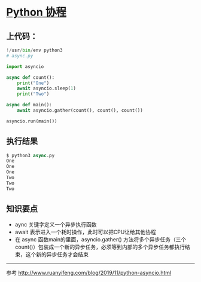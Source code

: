 # [Python 协程](https://github.com/wjwever/gitblog/issues/18)

## 上代码：
```python
!/usr/bin/env python3
# async.py

import asyncio

async def count():
    print("One")
    await asyncio.sleep(1)
    print("Two")

async def main():
    await asyncio.gather(count(), count(), count())

asyncio.run(main())
```
## 执行结果
```python
$ python3 async.py
One
One
One
Two
Two
Two
```
## 知识要点
* aync 关键字定义一个异步执行函数
* await 表示进入一个耗时操作，此时可以把CPU让给其他协程
* 在 async 函数main的里面，asyncio.gather() 方法将多个异步任务（三个 count()）包装成一个新的异步任务，必须等到内部的多个异步任务都执行结束，这个新的异步任务才会结束

***
参考  http://www.ruanyifeng.com/blog/2019/11/python-asyncio.html